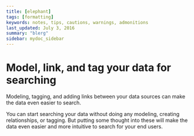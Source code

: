 ```yaml
---
title: [elephant]
tags: [formatting]
keywords: notes, tips, cautions, warnings, admonitions
last_updated: July 3, 2016
summary: "blerg"
sidebar: mydoc_sidebar
---
```

# Model, link, and tag your data for searching

Modeling, tagging, and adding links between your data sources can make the data even easier to search.

You can start searching your data without doing any modeling, creating relationships, or tagging. But putting some thought into these will make the data even easier and more intuitive to search for your end users.

